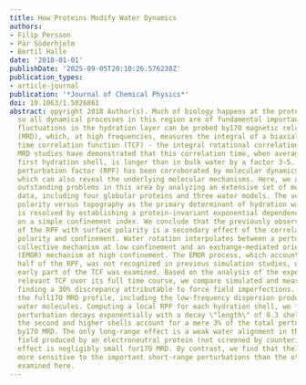```yaml
---
title: How Proteins Modify Water Dynamics
authors:
- Filip Persson
- Pär Söderhjelm
- Bertil Halle
date: '2018-01-01'
publishDate: '2025-09-05T20:10:26.576238Z'
publication_types:
- article-journal
publication: '*Journal of Chemical Physics*'
doi: 10.1063/1.5026861
abstract: o̧pyright 2018 Author(s). Much of biology happens at the protein-water interface,
  so all dynamical processes in this region are of fundamental importance. Local structural
  fluctuations in the hydration layer can be probed by17O magnetic relaxation dispersion
  (MRD), which, at high frequencies, measures the integral of a biaxial rotational
  time correlation function (TCF) - the integral rotational correlation time. Numerous17O
  MRD studies have demonstrated that this correlation time, when averaged over the
  first hydration shell, is longer than in bulk water by a factor 3-5. This rotational
  perturbation factor (RPF) has been corroborated by molecular dynamics simulations,
  which can also reveal the underlying molecular mechanisms. Here, we address several
  outstanding problems in this area by analyzing an extensive set of molecular dynamics
  data, including four globular proteins and three water models. The vexed issue of
  polarity versus topography as the primary determinant of hydration water dynamics
  is resolved by establishing a protein-invariant exponential dependence of the RPF
  on a simple confinement index. We conclude that the previously observed correlation
  of the RPF with surface polarity is a secondary effect of the correlation between
  polarity and confinement. Water rotation interpolates between a perturbed but bulk-like
  collective mechanism at low confinement and an exchange-mediated orientational randomization
  (EMOR) mechanism at high confinement. The EMOR process, which accounts for about
  half of the RPF, was not recognized in previous simulation studies, where only the
  early part of the TCF was examined. Based on the analysis of the experimentally
  relevant TCF over its full time course, we compare simulated and measured RPFs,
  finding a 30% discrepancy attributable to force field imperfections. We also compute
  the full17O MRD profile, including the low-frequency dispersion produced by buried
  water molecules. Computing a local RPF for each hydration shell, we find that the
  perturbation decays exponentially with a decay \"length\" of 0.3 shells and that
  the second and higher shells account for a mere 3% of the total perturbation measured
  by17O MRD. The only long-range effect is a weak water alignment in the electric
  field produced by an electroneutral protein (not screened by counterions), but this
  effect is negligibly small for17O MRD. By contrast, we find that the17O TCF is significantly
  more sensitive to the important short-range perturbations than the other two TCFs
  examined here.
---
```

